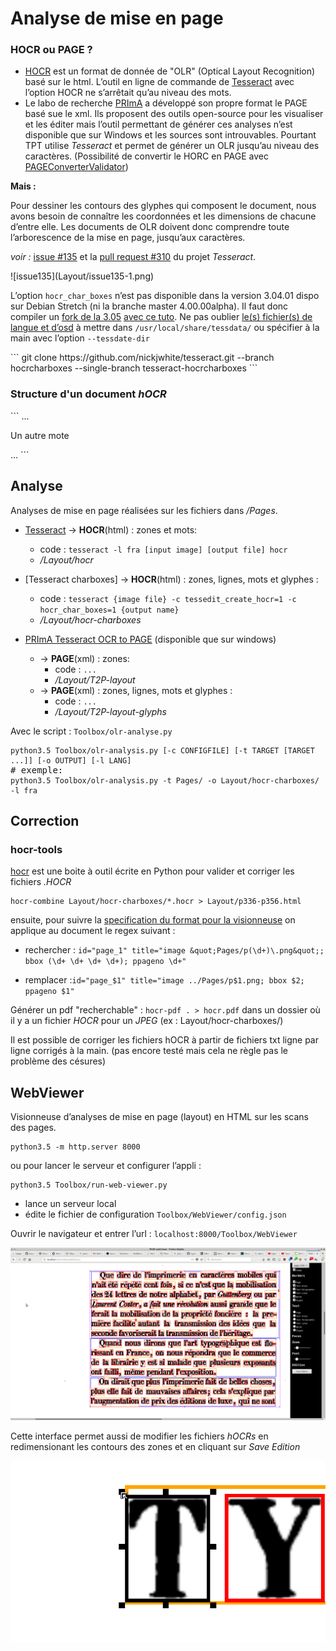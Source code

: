 <div style="page-break-after: always;"></div>


# Analyse de mise en page

### HOCR ou PAGE ?

* [HOCR] est un format de donnée de "OLR" (Optical Layout Recognition) basé sur le html. L’outil en ligne de commande de [Tesseract] avec l’option HOCR ne s’arrêtait qu’au niveau des mots.
* Le labo de recherche [PRImA] a développé son propre format le PAGE basé sue le xml. Ils proposent des outils open-source pour les visualiser et les éditer mais l’outil permettant de générer ces analyses n’est disponible que sur Windows et les sources sont introuvables. Pourtant TPT utilise *Tesseract* et permet de générer un OLR jusqu’au niveau des caractères. (Possibilité de convertir le HORC en PAGE avec [PAGEConverterValidator](http://www.prima.cse.salford.ac.uk/tools/PAGEConverterValidator))

**Mais :**

Pour dessiner les contours des glyphes qui composent le document, nous avons besoin de connaître les coordonnées et les dimensions de chacune d’entre elle. Les documents de OLR doivent donc comprendre toute l’arborescence de la mise en page, jusqu’aux caractères.
<div class="flex-tier">

*voir :* [issue #135](https://github.com/tesseract-ocr/tesseract/issues/135) et la [pull request #310](https://github.com/tesseract-ocr/tesseract/issues/310) du projet *Tesseract*.

<div style="width:100%;">![issue135](Layout/issue135-1.png)</div>

L’option `hocr_char_boxes` n’est pas disponible dans la version 3.04.01 dispo sur Debian Stretch (ni la branche master 4.00.00alpha). Il faut donc compiler un [fork de la 3.05](https://github.com/nickjwhite/tesseract/tree/hocrcharboxes) [avec ce tuto](https://github.com/tesseract-ocr/tesseract/wiki/Compiling-%E2%80%93-GitInstallation). Ne pas oublier [le(s) fichier(s) de langue et d’osd](https://github.com/tesseract-ocr/tesseract/wiki/Data-Files#data-files-for-version-304305) à mettre dans `/usr/local/share/tessdata/` ou spécifier à la main avec l’option `--tessdate-dir`
</div>
```
git clone https://github.com/nickjwhite/tesseract.git --branch hocrcharboxes --single-branch tesseract-hocrcharboxes
```

### Structure d'un document *hOCR*

<div class="preblack">
```
...
<p class='ocr_par' lang='fra' title="bbox930">
  <span class='ocr_line' title="bbox 348 797 1482 838; baseline -0.009 -6">
    <span class='ocrx_word' title='bbox 348 805 402 832; x_wconf 93'>
      Un
    </span>
    <span class='ocrx_word' title='bbox 421 804 697 832; x_wconf 90'>
      autre
    </span>
    <span class='ocrx_word' title='bbox 717 803 755 831; x_wconf 96'>
      mote
    </span>
  </span>
</p>
...
```
</div>

<div style="page-break-after: always;"></div>
<div class="margin"></div>

## Analyse
Analyses de mise en page réalisées sur les fichiers dans */Pages*.

* [Tesseract] -> **HOCR**(html) : zones et mots:
    * code :  `tesseract -l fra [input image] [output file] hocr`
    * */Layout/hocr*

* [Tesseract charboxes] -> **HOCR**(html) : zones, lignes, mots et glyphes :
    * code : `tesseract {image file} -c tessedit_create_hocr=1 -c hocr_char_boxes=1 {output name}`
    * */Layout/hocr-charboxes*

* [PRImA Tesseract OCR to PAGE] (disponible que sur windows)
    * -> **PAGE**(xml) : zones:
        * code :  `...`
        * */Layout/T2P-layout*
    * -> **PAGE**(xml) : zones, lignes, mots et glyphes :
        * code :  `...`
        * */Layout/T2P-layout-glyphs*

[HOCR]:<https://en.wikipedia.org/wiki/HOCR>
[PRImA]:<http://primaresearch.org>
[Tesseract]:<https://github.com/tesseract-ocr/tesseract>
[PRImA Tesseract OCR to PAGE]:<http://www.prima.cse.salford.ac.uk/tools/TesseractOCRToPAGE>

Avec le script : `Toolbox/olr-analyse.py`

<pre>
<code>python3.5 Toolbox/olr-analysis.py [-c CONFIGFILE] [-t TARGET [TARGET ...]] [-o OUTPUT] [-l LANG]</code>
# exemple:
<code>python3.5 Toolbox/olr-analysis.py -t Pages/ -o Layout/hocr-charboxes/ -l fra</code>
</pre>

## Correction

### hocr-tools

[hocr](https://github.com/tmbdev/hocr-tools#running-the-full-test-suite) est une boite à outil écrite en Python pour valider et corriger les fichiers *.HOCR*

```
hocr-combine Layout/hocr-charboxes/*.hocr > Layout/p336-p356.html
```

ensuite, pour suivre la [specification du format pour la visionneuse](https://github.com/jbaiter/hocrviewer-mirador#data-format) on applique au document le regex suivant :

* rechercher : `id="page_1" title="image &quot;Pages/p(\d+)\.png&quot;; bbox (\d+ \d+ \d+ \d+); ppageno \d+"`

* remplacer :`id="page_$1" title="image ../Pages/p$1.png; bbox $2; ppageno $1"`

Générer un pdf "recherchable" : `hocr-pdf . > hocr.pdf` dans un dossier où il y a un fichier *HOCR* pour un *JPEG* (ex : Layout/hocr-charboxes/)

Il est possible de corriger les fichiers hOCR à partir de fichiers txt ligne par ligne corrigés à la main. (pas encore testé mais cela ne règle pas le problème des césures)

<div style="page-break-after: always;"></div>
<div class="margin"></div>

## WebViewer

Visionneuse d’analyses de mise en page (layout) en HTML sur les scans des pages.
```
python3.5 -m http.server 8000
```
ou pour lancer le serveur et configurer l’appli :
```
python3.5 Toolbox/run-web-viewer.py
```
  * lance un serveur local
  * édite le fichier de configuration `Toolbox/WebViewer/config.json`

Ouvrir le navigateur et entrer l’url : `localhost:8000/Toolbox/WebViewer`

![webViewer](Layout/webViewer.png)

Cette interface permet aussi de modifier les fichiers *hOCRs* en redimensionant les contours des zones et en cliquant sur *Save Edition*

![webViewer](Layout/edit-webViewer.png)
